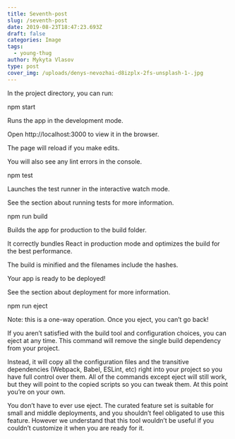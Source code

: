 ```yaml
---
title: Seventh-post
slug: /seventh-post
date: 2019-08-23T18:47:23.693Z
draft: false
categories: Image
tags:
  - young-thug
author: Mykyta Vlasov
type: post
cover_img: /uploads/denys-nevozhai-d8izplx-2fs-unsplash-1-.jpg
---
```

In the project directory, you can run:

npm start

Runs the app in the development mode.

Open http://localhost:3000 to view it in the browser.

The page will reload if you make edits.

You will also see any lint errors in the console.

npm test

Launches the test runner in the interactive watch mode.

See the section about running tests for more information.

npm run build

Builds the app for production to the build folder.

It correctly bundles React in production mode and optimizes the build for the best performance.

The build is minified and the filenames include the hashes.

Your app is ready to be deployed!

See the section about deployment for more information.



npm run eject

Note: this is a one-way operation. Once you eject, you can’t go back!



If you aren’t satisfied with the build tool and configuration choices, you can eject at any time. This command will remove the single build dependency from your project.



Instead, it will copy all the configuration files and the transitive dependencies (Webpack, Babel, ESLint, etc) right into your project so you have full control over them. All of the commands except eject will still work, but they will point to the copied scripts so you can tweak them. At this point you’re on your own.



You don’t have to ever use eject. The curated feature set is suitable for small and middle deployments, and you shouldn’t feel obligated to use this feature. However we understand that this tool wouldn’t be useful if you couldn’t customize it when you are ready for it.
